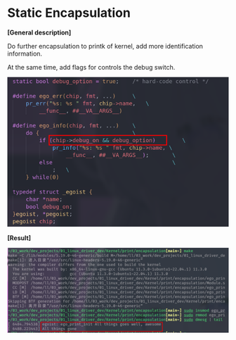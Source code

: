 # Static Encapsulation

**[General description]**

Do further encapsulation to printk of kernel, add more identification information. 

At the same time, add flags for controls the debug switch.

![image-20230702155617154](README.assets/image-20230702155617154.png)

**[Result]**

![image-20230702155215098](README.assets/image-20230702155215098.png)